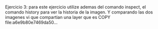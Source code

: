 Ejercicio 3: para este ejercicio utilize ademas del comando inspect, el comando history para ver la historia de la imagen. Y comparando las dos imagenes vi que compartian una layer que es  COPY file:a6e9b80e7469da50… 
